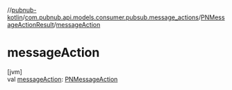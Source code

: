 //[pubnub-kotlin](../../../index.md)/[com.pubnub.api.models.consumer.pubsub.message_actions](../index.md)/[PNMessageActionResult](index.md)/[messageAction](message-action.md)

# messageAction

[jvm]\
val [messageAction](message-action.md): [PNMessageAction](../../com.pubnub.api.models.consumer.message_actions/-p-n-message-action/index.md)

